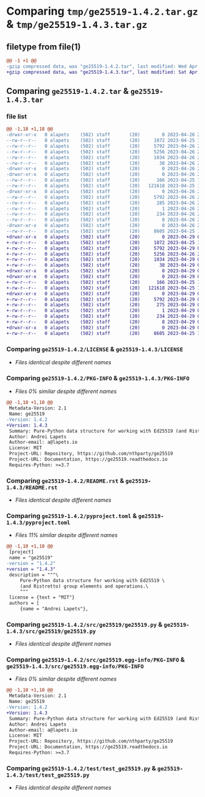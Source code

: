# Comparing `tmp/ge25519-1.4.2.tar.gz` & `tmp/ge25519-1.4.3.tar.gz`

## filetype from file(1)

```diff
@@ -1 +1 @@
-gzip compressed data, was "ge25519-1.4.2.tar", last modified: Wed Apr 26 22:41:24 2023, max compression
+gzip compressed data, was "ge25519-1.4.3.tar", last modified: Sat Apr 29 03:58:20 2023, max compression
```

## Comparing `ge25519-1.4.2.tar` & `ge25519-1.4.3.tar`

### file list

```diff
@@ -1,18 +1,18 @@
-drwxr-xr-x   0 alapets    (502) staff       (20)        0 2023-04-26 22:41:24.609966 ge25519-1.4.2/
--rw-r--r--   0 alapets    (502) staff       (20)     1072 2023-04-25 14:57:02.000000 ge25519-1.4.2/LICENSE
--rw-r--r--   0 alapets    (502) staff       (20)     5792 2023-04-26 22:41:24.610021 ge25519-1.4.2/PKG-INFO
--rw-r--r--   0 alapets    (502) staff       (20)     5256 2023-04-26 22:36:48.000000 ge25519-1.4.2/README.rst
--rw-r--r--   0 alapets    (502) staff       (20)     1034 2023-04-26 22:39:41.000000 ge25519-1.4.2/pyproject.toml
--rw-r--r--   0 alapets    (502) staff       (20)       38 2023-04-26 22:41:24.610219 ge25519-1.4.2/setup.cfg
-drwxr-xr-x   0 alapets    (502) staff       (20)        0 2023-04-26 22:41:24.607547 ge25519-1.4.2/src/
-drwxr-xr-x   0 alapets    (502) staff       (20)        0 2023-04-26 22:41:24.608601 ge25519-1.4.2/src/ge25519/
--rw-r--r--   0 alapets    (502) staff       (20)      166 2023-04-25 14:57:02.000000 ge25519-1.4.2/src/ge25519/__init__.py
--rw-r--r--   0 alapets    (502) staff       (20)   121618 2023-04-25 14:57:02.000000 ge25519-1.4.2/src/ge25519/ge25519.py
-drwxr-xr-x   0 alapets    (502) staff       (20)        0 2023-04-26 22:41:24.609653 ge25519-1.4.2/src/ge25519.egg-info/
--rw-r--r--   0 alapets    (502) staff       (20)     5792 2023-04-26 22:41:24.000000 ge25519-1.4.2/src/ge25519.egg-info/PKG-INFO
--rw-r--r--   0 alapets    (502) staff       (20)      285 2023-04-26 22:41:24.000000 ge25519-1.4.2/src/ge25519.egg-info/SOURCES.txt
--rw-r--r--   0 alapets    (502) staff       (20)        1 2023-04-26 22:41:24.000000 ge25519-1.4.2/src/ge25519.egg-info/dependency_links.txt
--rw-r--r--   0 alapets    (502) staff       (20)      234 2023-04-26 22:41:24.000000 ge25519-1.4.2/src/ge25519.egg-info/requires.txt
--rw-r--r--   0 alapets    (502) staff       (20)        8 2023-04-26 22:41:24.000000 ge25519-1.4.2/src/ge25519.egg-info/top_level.txt
-drwxr-xr-x   0 alapets    (502) staff       (20)        0 2023-04-26 22:41:24.609800 ge25519-1.4.2/test/
--rw-r--r--   0 alapets    (502) staff       (20)     8605 2023-04-25 14:57:02.000000 ge25519-1.4.2/test/test_ge25519.py
+drwxr-xr-x   0 alapets    (502) staff       (20)        0 2023-04-29 03:58:20.860545 ge25519-1.4.3/
+-rw-r--r--   0 alapets    (502) staff       (20)     1072 2023-04-25 14:57:02.000000 ge25519-1.4.3/LICENSE
+-rw-r--r--   0 alapets    (502) staff       (20)     5792 2023-04-29 03:58:20.860367 ge25519-1.4.3/PKG-INFO
+-rw-r--r--   0 alapets    (502) staff       (20)     5256 2023-04-26 22:36:48.000000 ge25519-1.4.3/README.rst
+-rw-r--r--   0 alapets    (502) staff       (20)     1034 2023-04-29 03:41:57.000000 ge25519-1.4.3/pyproject.toml
+-rw-r--r--   0 alapets    (502) staff       (20)       38 2023-04-29 03:58:20.860586 ge25519-1.4.3/setup.cfg
+drwxr-xr-x   0 alapets    (502) staff       (20)        0 2023-04-29 03:58:20.853856 ge25519-1.4.3/src/
+drwxr-xr-x   0 alapets    (502) staff       (20)        0 2023-04-29 03:58:20.855149 ge25519-1.4.3/src/ge25519/
+-rw-r--r--   0 alapets    (502) staff       (20)      166 2023-04-25 14:57:02.000000 ge25519-1.4.3/src/ge25519/__init__.py
+-rw-r--r--   0 alapets    (502) staff       (20)   121618 2023-04-25 14:57:02.000000 ge25519-1.4.3/src/ge25519/ge25519.py
+drwxr-xr-x   0 alapets    (502) staff       (20)        0 2023-04-29 03:58:20.859960 ge25519-1.4.3/src/ge25519.egg-info/
+-rw-r--r--   0 alapets    (502) staff       (20)     5792 2023-04-29 03:58:20.000000 ge25519-1.4.3/src/ge25519.egg-info/PKG-INFO
+-rw-r--r--   0 alapets    (502) staff       (20)      275 2023-04-29 03:58:20.000000 ge25519-1.4.3/src/ge25519.egg-info/SOURCES.txt
+-rw-r--r--   0 alapets    (502) staff       (20)        1 2023-04-29 03:58:20.000000 ge25519-1.4.3/src/ge25519.egg-info/dependency_links.txt
+-rw-r--r--   0 alapets    (502) staff       (20)      234 2023-04-29 03:58:20.000000 ge25519-1.4.3/src/ge25519.egg-info/requires.txt
+-rw-r--r--   0 alapets    (502) staff       (20)        8 2023-04-29 03:58:20.000000 ge25519-1.4.3/src/ge25519.egg-info/top_level.txt
+drwxr-xr-x   0 alapets    (502) staff       (20)        0 2023-04-29 03:58:20.860086 ge25519-1.4.3/test/
+-rw-r--r--   0 alapets    (502) staff       (20)     8605 2023-04-25 14:57:02.000000 ge25519-1.4.3/test/test_ge25519.py
```

### Comparing `ge25519-1.4.2/LICENSE` & `ge25519-1.4.3/LICENSE`

 * *Files identical despite different names*

### Comparing `ge25519-1.4.2/PKG-INFO` & `ge25519-1.4.3/PKG-INFO`

 * *Files 0% similar despite different names*

```diff
@@ -1,10 +1,10 @@
 Metadata-Version: 2.1
 Name: ge25519
-Version: 1.4.2
+Version: 1.4.3
 Summary: Pure-Python data structure for working with Ed25519 (and Ristretto) group elements and operations.
 Author: Andrei Lapets
 Author-email: a@lapets.io
 License: MIT
 Project-URL: Repository, https://github.com/nthparty/ge25519
 Project-URL: Documentation, https://ge25519.readthedocs.io
 Requires-Python: >=3.7
```

### Comparing `ge25519-1.4.2/README.rst` & `ge25519-1.4.3/README.rst`

 * *Files identical despite different names*

### Comparing `ge25519-1.4.2/pyproject.toml` & `ge25519-1.4.3/pyproject.toml`

 * *Files 11% similar despite different names*

```diff
@@ -1,10 +1,10 @@
 [project]
 name = "ge25519"
-version = "1.4.2"
+version = "1.4.3"
 description = """\
     Pure-Python data structure for working with Ed25519 \
     (and Ristretto) group elements and operations.\
     """
 license = {text = "MIT"}
 authors = [
     {name = "Andrei Lapets"},
```

### Comparing `ge25519-1.4.2/src/ge25519/ge25519.py` & `ge25519-1.4.3/src/ge25519/ge25519.py`

 * *Files identical despite different names*

### Comparing `ge25519-1.4.2/src/ge25519.egg-info/PKG-INFO` & `ge25519-1.4.3/src/ge25519.egg-info/PKG-INFO`

 * *Files 0% similar despite different names*

```diff
@@ -1,10 +1,10 @@
 Metadata-Version: 2.1
 Name: ge25519
-Version: 1.4.2
+Version: 1.4.3
 Summary: Pure-Python data structure for working with Ed25519 (and Ristretto) group elements and operations.
 Author: Andrei Lapets
 Author-email: a@lapets.io
 License: MIT
 Project-URL: Repository, https://github.com/nthparty/ge25519
 Project-URL: Documentation, https://ge25519.readthedocs.io
 Requires-Python: >=3.7
```

### Comparing `ge25519-1.4.2/test/test_ge25519.py` & `ge25519-1.4.3/test/test_ge25519.py`

 * *Files identical despite different names*

